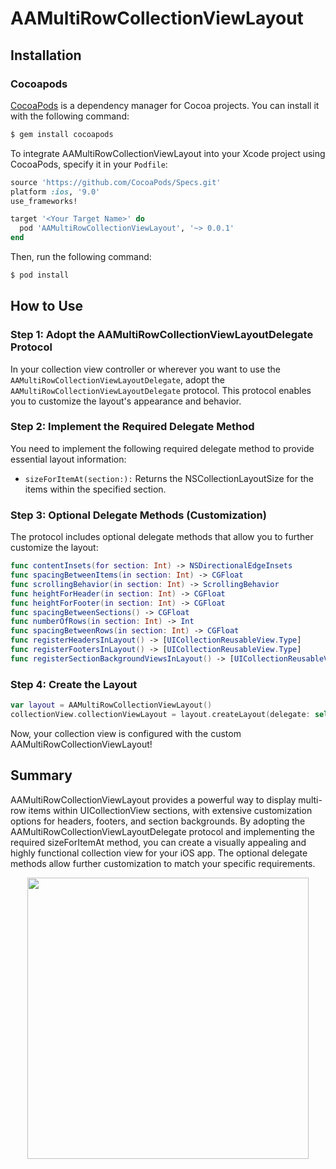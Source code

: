 # AAMultiRowCollectionViewLayout
## Installation

### Cocoapods

[CocoaPods](http://cocoapods.org) is a dependency manager for Cocoa projects. You can install it with the following command:

```bash
$ gem install cocoapods
```


To integrate AAMultiRowCollectionViewLayout into your Xcode project using CocoaPods, specify it in your `Podfile`:

```ruby
source 'https://github.com/CocoaPods/Specs.git'
platform :ios, '9.0'
use_frameworks!

target '<Your Target Name>' do
  pod 'AAMultiRowCollectionViewLayout', '~> 0.0.1'
end
```

Then, run the following command:

```bash
$ pod install
```

## How to Use

### Step 1: Adopt the AAMultiRowCollectionViewLayoutDelegate Protocol
In your collection view controller or wherever you want to use the `AAMultiRowCollectionViewLayoutDelegate`, adopt the `AAMultiRowCollectionViewLayoutDelegate` protocol. This protocol enables you to customize the layout's appearance and behavior.

### Step 2: Implement the Required Delegate Method
You need to implement the following required delegate method to provide essential layout information:

- `sizeForItemAt(section:):` Returns the NSCollectionLayoutSize for the items within the specified section. 

### Step 3: Optional Delegate Methods (Customization)
The protocol includes optional delegate methods that allow you to further customize the layout:
```swift
func contentInsets(for section: Int) -> NSDirectionalEdgeInsets
func spacingBetweenItems(in section: Int) -> CGFloat
func scrollingBehavior(in section: Int) -> ScrollingBehavior
func heightForHeader(in section: Int) -> CGFloat
func heightForFooter(in section: Int) -> CGFloat
func spacingBetweenSections() -> CGFloat
func numberOfRows(in section: Int) -> Int
func spacingBetweenRows(in section: Int) -> CGFloat
func registerHeadersInLayout() -> [UICollectionReusableView.Type]
func registerFootersInLayout() -> [UICollectionReusableView.Type]
func registerSectionBackgroundViewsInLayout() -> [UICollectionReusableView.Type]
```
### Step 4: Create the Layout
```swift
var layout = AAMultiRowCollectionViewLayout()
collectionView.collectionViewLayout = layout.createLayout(delegate: self, in: self.collectionView)
```
Now, your collection view is configured with the custom AAMultiRowCollectionViewLayout!

## Summary
AAMultiRowCollectionViewLayout provides a powerful way to display multi-row items within UICollectionView sections, with extensive customization options for headers, footers, and section backgrounds. By adopting the AAMultiRowCollectionViewLayoutDelegate protocol and implementing the required sizeForItemAt method, you can create a visually appealing and highly functional collection view for your iOS app. The optional delegate methods allow further customization to match your specific requirements.

<p align="center">
    <a href="https://i.imgur.com/pTClbZU.gif">
        <img src="https://i.imgur.com/pTClbZU.gif" height="450">
    </a>
</p>
